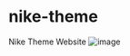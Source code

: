 # nike-theme
Nike Theme Website
![image](https://github.com/nabinjana-dsc/nike-theme/assets/120771456/6b1686af-4fd5-4c45-9d97-dda11836c0b1)
